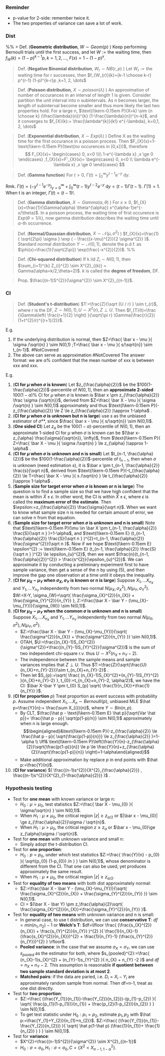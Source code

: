 ### Reminder
- p-value for 2-side: remember twice it.
- The two properties of variance can save a lot of work.
### Dist
%% > Def. (**Geometric distribution**, $W \sim Geom(p)$ ) Keep performing Bernoulli trials until the first success, and let $W:=\text{the waiting time}$, then $f_{W}(k)=(1-p)^{k-1}p,k=1, 2, \dots$, $F(x)=1-(1-p)^{x}$. 

 > Def. (**Negative Binomial distribution**, $W_{r} \sim NB(r,p)$ ) Let $W_{r}:=\text{the waiting time for r successes}$, then $f_{W_{r}}(k)={k-1 \choose k-r} p^{r-1} (1-p)^{k-r}p ,k=1, 2, \dots$ 

 > Def. (**Poisson distribution**, $X \sim poisson(\lambda)$ ) An approximation of number of occurances in an interval of length 1 is given. Consider partition the unit interval into n subintervals. As n becomes larger, the length of subinterval become smaller and thus more likely the last two properties hold. For a large n, $\text{I\kern-0.15em P}(X=k) \sim {n \choose k} (\frac{\lambda}{n})^{k} (1-\frac{\lambda}{n})^{n-k}$, and it converges to $f_{X}(k):= \frac{\lambda^{k}}{k!} e^{-\lambda}, k=0,1, 2, \dots$    

> Def. (**Exponential distribution**, $X \sim Exp(\lambda)$ ) Define X as the waiting time for the first occurance in a poisson process. Then $F_{X}(x)=1-\text{I\kern-0.15em P}(\text{no occurences in [0,x]})$, therefore
> $$
F_{X}(x)= 
\begin{cases}
0, x<0 
\\\\ 1-e^{-\lambda x} ,x \ge 0 
\end{cases}
,f_{X}(x)=F'_{X}(x)= 
\begin{cases}
0, x<0  
\\ \lambda e^{-\lambda x} ,x \ge 0 
\end{cases} $$

 > Def. (**Gamma function**) For $t>0$, $\Gamma(t)=\int_{0}^{\infty} y^{t-1}e^{-y} \ \mathrm{d} y$.

Rmk. $\Gamma(t)=(-y^{t-1}e^{-y})_{y=0}^{\infty} + \int_{0}^{\infty} (t-1) y^{t-2}e^{-y} \ \mathrm{d} y=(t-1) \Gamma(t-1)$. $\Gamma(1)=1$. When t is an integer, $\Gamma(t)=(t-1)!$.

> Def. (**Gamma distribution**, $X \sim Gamma(\alpha, \theta)$ ) For $x \ge 0$, $f_{X}(x)=\frac{1}{\Gamma(\alpha) \theta^{\alpha}} x^{\alpha-1}e^{-x/\theta}$. In a poisson process, the waiting time of first occurence is $Exp(\theta=1/\lambda)$, now gamma distribution describes the waiting time until $\alpha$-th occurrence.

> Def. (**Normal/Gaussian distribution**, $X \sim \mathcal{N}(\mu,\sigma^{2})$ ) $f_{X}(x)=\frac{1}{ \sqrt{2\pi} \sigma } \exp ( - \frac{(x-\mu)^{2}}{2 \sigma^{2}} )$. Standard normal distribution $Y \sim \mathcal{N}(0,1)$, denote the p.d.f. as $\phi(x)=\frac{1}{\sqrt{2\pi}} \exp(\frac{-x^{2}}{2})$. %%

> Def. (**Chi-squared distribution**) If k iid $Z_{i} \sim N(0,1)$, then $\sum_{i=1}^{k} Z_{i}^{2} \sim X^{2}_{(k)} = Gamma(\alpha=k/2,\theta=2)$. $k$ is called the **degree of freedom**, DF.

> Prop. $\frac{(n-1)S^{2}}{\sigma^{2}} \sim X^{2}_{(n-1)}$.

### CI
> Def. (**Student's t-distribution**) $T:=\frac{Z}{\sqrt {U / r} } \sim t_{r}$, where r is the DF,  $Z \sim N(0,1), U \sim X^{2}(r), Z \perp U$. Then $f_{T}(t)=\frac {\Gamma\left( \frac{r+1}{2} \right) }{\sqrt{\pi r} \Gamma(\frac{r}{2})(1+t^{2}/r)^{(r+1)/2}}$.

E.g. 
1. If the underlying distribution is normal, then  $Z=\frac{ \bar x - \mu }{ \sigma /\sqrt{n} } \sim N(0,1)  ;T=\frac{ \bar x - \mu }{ s/\sqrt{n}} \sim t_{n-1}$. #NotCovered 
2. The above can serve as approximation #NotCovered 
The answer format: we are $\alpha\%$ confident that the mean number of xxx is between xxx and xxx.

E.g. 
1. (**CI for $\mu$ when $\sigma$ is known**) Let $z_{\frac{\alpha}{2}}$ be the $100(1-\frac{\alpha}{2})$-percentile of $N(0,1)$, then an **approximate 2-sided** $100(1-\alpha)\%$ CI for $\mu$ when $\sigma$ is known is $\bar x \pm z_{\frac{\alpha}{2}} \frac \sigma {\sqrt{n}}$, derived from $Z=\frac{ \bar X - \mu }{ \sigma /\sqrt{n} } \sim N(0,1)$ approximately and thus $\text{I\kern-0.15em P}(-z_{\frac{\alpha}{2}} \le Z \le z_{\frac{\alpha}{2}} )\approx 1-\alpha$ . 
2. (**CI for $\mu$ when $\sigma$ is unknown but n is large**) use $s$ as the unbiased estimator of $\sigma$**, since $\frac{ \bar x - \mu }{ s/\sqrt{n}} \sim N(0,1)$. 
3. (**One sided CI**) Let $z_{\alpha}$ be the $100(1-\alpha)$-percentile of $N(0,1)$, then an approximate 1-sided CI for $\mu$ when $\sigma$ is known can be $(\bar x-z_{\alpha} \frac{\sigma}{\sqrt{n}}, \infty)$, from $\text{I\kern-0.15em P}( Z=\frac{ \bar X - \mu }{ \sigma /\sqrt{n} } \le z_{\alpha} )\approx 1-\alpha$ .
4. (**CI for $\mu$ when $\sigma$ is unknown and n is small**) Let $t_{n-1, \frac{\alpha}{2}}$ be the $100(1-\frac{\alpha}{2})$-percentile of $t_{n-1}$, then when $\sigma$ is unknown (need estimation $s$), it is $\bar x \pm t_{n-1, \frac{\alpha}{2}} \frac{s}{\sqrt n}$, derived from $\text{I\kern-0.15em P}(-t_{\frac{\alpha}{2}} \le T=\frac{ \bar X - \mu }{ s /\sqrt{n} } \le t_{\frac{\alpha}{2}} )\approx 1-\alpha$ .
5. (**Sample size for target error when $\sigma$ is known or n is large**) The question is to find a sample size so that we have high confident that the mean is within $\bar X \pm \epsilon$. In other word, the CI is within $\bar X \pm \epsilon$, where $\epsilon$ is called the **maximum error of the estimate**. Then $\epsilon:=z_{\frac{\alpha}{2}} \frac{\sigma}{\sqrt n}$. When we want to know what sample size n is needed for certain amount of error, we can solve n from that equation. 
6. (**Sample size for target error when $\sigma$ is unknown and n is small**) Note that $\text{I\kern-0.15em P}(\mu \in \bar X \pm t_{n-1, \frac{\alpha}{2}} \frac{S}{\sqrt n } )=1-\alpha$, and $\text{I\kern-0.15em E} (t_{n-1, \frac{\alpha}{2}} \frac{S}{\sqrt n } )^{2}=t_{n-1, \frac{\alpha}{2}} \frac{\sigma^{2}}{\sqrt n }$. Now if we hope $\text{I\kern-0.15em E} \epsilon^{2} := \text{I\kern-0.15em E} (t_{n-1, \frac{\alpha}{2}} \frac{S}{\sqrt n } )^{2}  \le \epsilon_{u}^{2}$, then we want $\frac{n}{t_{n-1, \frac{\alpha}{2}}^{2}} > \frac{s^{2}}{\epsilon_{u}^{2}}$. We can approximate it by conducting a preliminary experiment first to have sample variance, then get a sense of the n by using (5), and then improve the gap one observation at a time until it obeys the inequality.
7. (**CI for $\mu_{X}-\mu_{Y}$ when $\sigma_{X}, \sigma_{Y}$ is known or n is large**) Suppose $X_{1}, \dots X_{n_{X}}$ and $Y_{1},\dots Y_{n_{Y}}$ independently from two normal $N(\mu_{X}, \sigma_{X}^{2}), N(\mu_{Y}, \sigma_{Y}^{2})$. $W:=X-Y, \sigma_{W}=\sqrt{ \frac{\sigma_{X}^{2}}{n_{X}} + \frac{\sigma_{Y}^{2}}{n_{Y}} }, Z:=\frac{\bar X - \bar Y - (\mu_{X}-\mu_{Y})}{\sigma_{W}} \sim N(0,1)$. 
8. (**CI for $\mu_{X}-\mu_{Y}$ when the common $\sigma$ is unknown and n is small**) Suppose $X_{1}, \dots X_{n_{X}}$ and $Y_{1},\dots Y_{n_{Y}}$ independently from two normal $N(\mu_{X}, \sigma^{2}), N(\mu_{Y}, \sigma^{2})$. 
    - $Z:=\frac{\bar X - \bar Y - (\mu_{X}-\mu_{Y})}{\sqrt{ \frac{\sigma^{2}}{n_{X}} + \frac{\sigma^{2}}{n_{Y}} }} \sim N(0,1)$. 
    - OTAH, $U:=\frac{(n_{X}-1)S_{X}^{2}}{\sigma^{2}}+\frac{(n_{Y}-1)S_{Y}^{2}}{\sigma^{2}}$ is the sum of two independent chi-square r.v. thus $U \sim X^{2}(n_{X}+n_{Y}-2)$. 
    - The independence between the sample means and sample variances implies that $Z \perp U$. Thus $T:=\frac{Z}{\sqrt{\frac{U}{n_{X}+n_{Y}-2}}}\sim t_{n_{X}+n_{Y}-2}$ .
    - Then let $S_{p}:=\sqrt{ \frac{ (n_{X}-1)S_{X}^{2}+(n_{Y}-1)S_{Y}^{2} }{n_{X}+n_{Y}-2} }, t_{0}:=t_{n_{X}+n_{Y}-2, \alpha/2}$, we have the CI: $\bar X-\bar Y \pm t_{0} S_{p} \sqrt{ \frac{1}{n_{X}}+\frac{1}{n_{Y}} }$.
9. (**CI for proportion** $p$) Treat proportion as event success with probability $p$. Assume independent $X_{1}, \dots X_{n} \sim Bernoulli(p)$, unbiased MLE $\hat p=\frac{Y}{n}:= \frac{\sum X_{i}}{n}$, where $Y \sim Bin(n,p)$. 
    - By CLT, $\frac{\hat p - \text{I\kern-0.15em E} \hat p}{\sqrt{Var \hat p}}= \frac{\hat p - p}{ \sqrt{p(1-p)/n}} \sim N(0,1)$ approximately when n is large enough. $$\begin{aligned}&\text{I\kern-0.15em P}(-z_{\frac{\alpha}{2}} \le \frac{\hat p - p}{ \sqrt{\frac{p(1-p)}{n}}}  \le z_{\frac{\alpha}{2}} )=1-\alpha \\ \iff& \text{I\kern-0.15em P}\left(\frac{Y}{n}-z_{\frac{\alpha}{2}}\sqrt{\frac{p(1-p)}{n}}  \le p \le \frac{Y}{n}+z_{\frac{\alpha}{2}}\sqrt{\frac{p(1-p)}{n}}  \right)=1-\alpha\end{aligned}$$
    - Make additional approximation by replace $p$ in end points with $\hat p:=\frac{Y}{n}$.
6. (**CI for variance**) $( \frac{(n-1)s^{2}}{X^{2}_{\frac{\alpha}{2}}} , \frac{(n-1)s^{2}}{X^{2}_{1-\frac{\alpha}{2}}} )$ .
### Hypothesis testing
- Test for **one mean** with known variance or large n:
    - $H_{0}: \mu=\mu_{0}$, test statistics $Z:=\frac{ \bar X - \mu_{0} }{ \sigma/\sqrt{n} } \sim N(0,1)$.
    - When $H_{1}: \mu \ne \mu_{0}$, the critical region $|z| \ge z_{\alpha/2}$ or $|\bar x - \mu_{0}| \ge z_{\frac{\alpha}{2}}\sigma / \sqrt{n}$.
    - When $H_{1}: \mu > \mu_{0}$, the critical region $z \ge z_{\alpha}$ or $\bar x - \mu_{0}\ge z_{\alpha}\sigma / \sqrt{n}$.
- Test for **one mean** with unknown variance and small n:
    - Simply adopt the t-distribution CI.
- Test for **one proportion**:
    - $H_{0}: p=p_{0}$, under which test statistics $Z:=\frac{ \frac{Y}{n} - p_{0} }{ \sqrt{p_{0} (1-p_{0}) /n } } \sim N(0,1)$, whose denominator is different from the CI. That one can also be used, yet produces approximately the same result.
    - When $H_{1}: \mu \ne \mu_{0}$, the critical region $|z| \ge z_{\alpha/2}$.
- Test for **equality of two means** with both dist approximately normal:
    - $Z:=\frac{\bar X - \bar Y - (\mu_{X}-\mu_{Y})}{\sqrt{ \frac{\sigma_{X}^{2}}{n_{X}} + \frac{\sigma_{Y}^{2}}{n_{Y}} }} \sim N(0,1)$. 
    - CI = $(\bar X - \bar Y) \pm z_\frac{\alpha}{2}\sqrt{ \frac{\sigma_{X}^{2}}{n_{X}}+\frac{\sigma_{Y}^{2}}{n_{Y}} }$.
- Test for **equality of two means** with unknown variance and n is small:
    - In general case, to use t distribution, we can use **conservative T**: $df=min(n_{1}, n_{2})-1$ or **Welch's T**: $df=\lfloor \frac{ (\frac{s_{X}^{2}}{n_{X}} + \frac{s_{Y}^{2}}{n_{Y}} )^{2} }{ \frac{1}{n_{X}-1} (\frac{s_{X}^{2}}{n_{X}})^{2} +  \frac{1}{n_{Y}-1} (\frac{s_{Y}^{2}}{n_{Y}})^{2} } \rfloor$.
    - **Pooled variance**: in the case that we assume $\sigma_{X}=\sigma_{Y}$, we can use $s_{pooled}$ as the estimator for both, where $s_{pooled}^{2}:=\frac{ (n_{X}-1)s_{X}^{2} + (n_{Y}-1)s_{Y}^{2} }{ n_{X} + n_{Y} -2 }$ and $df=n_{X}+n_{Y}-2$. This assumption is reasonable **if quotient between two sample standard deviation is at most 2**.
    - **Matched pairs**: if the data are paried, i.e. $D_{i}=X_{i}-Y_{i}$ are approximately random sample from normal. Then df=n-1, treat as one dist directly.
- Test for **two proportion**:
    - $Z:=\frac{ (\frac{Y_{1}}{n_{1}}-\frac{Y_{2}}{n_{2}})-(p_{1}-p_{2}) }{ \sqrt{ \frac{p_{1}(1-p_{1})}{n_{1}} + \frac{p_{2}(1-p_{2})}{n_{2}} } } \sim N(0,1)$.
    - To get test statistic under $H_{0}: p_{1}=p_{2}$, estimate $p_{1},p_{2}$ with $\hat p:=\frac{Y_{1}+Y_{2}}{n_{1}+n_{2}}$. $Z:=\frac{ (\frac{Y_{1}}{n_{1}}-\frac{Y_{2}}{n_{2}}) }{ \sqrt{ \hat p(1-\hat p) (\frac{1}{n_{1}}+ \frac{1}{n_{2}} ) } } \sim N(0,1)$.
- Test for **variance**:
    - $X^{2}=\frac{(n-1)S^{2}}{\sigma^{2}} \sim X^{2}_{(n-1)}$
    - $H_{0}: \sigma = \sigma_{0},H_{1}:\sigma < \sigma_{0}, C=\{ X^{2} < X^{2}_{n-1, 1-\alpha} \}$.









